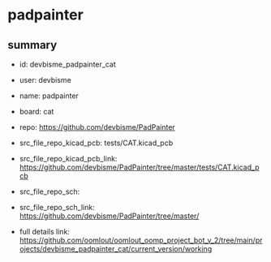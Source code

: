 # padpainter
 
## summary 
* id: devbisme_padpainter_cat
* user: devbisme
* name: padpainter
* board: cat
* repo: https://github.com/devbisme/PadPainter
* src_file_repo_kicad_pcb: tests/CAT.kicad_pcb
* src_file_repo_kicad_pcb_link: https://github.com/devbisme/PadPainter/tree/master/tests/CAT.kicad_pcb


* src_file_repo_sch: 
* src_file_repo_sch_link: https://github.com/devbisme/PadPainter/tree/master/
* full details link: https://github.com/oomlout/oomlout_oomp_project_bot_v_2/tree/main/projects/devbisme_padpainter_cat/current_version/working  






